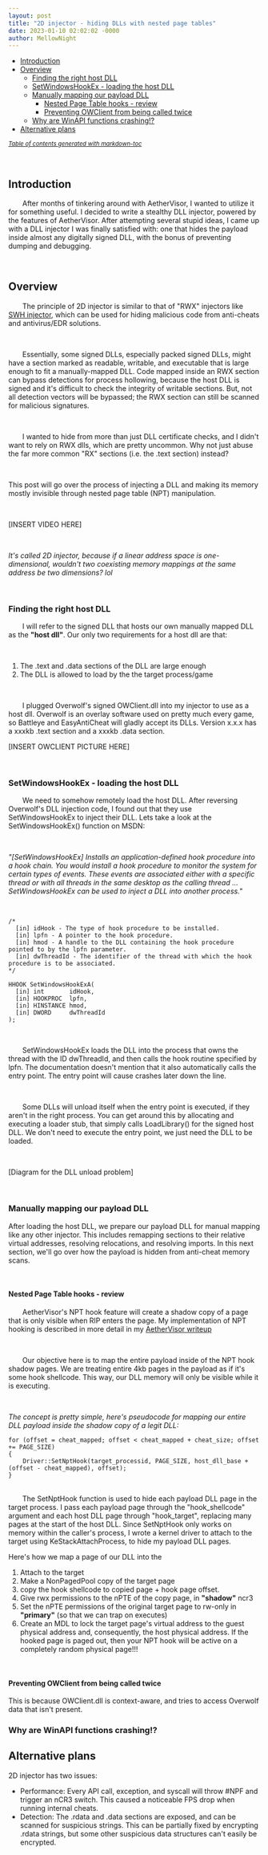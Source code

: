 ```yaml
---
layout: post
title: "2D injector - hiding DLLs with nested page tables"
date: 2023-01-10 02:02:02 -0000
author: MellowNight
---
```

- [Introduction](#introduction)
- [Overview](#overview)
  * [Finding the right host DLL](#finding-the-right-host-dll)
  * [SetWindowsHookEx - loading the host DLL](#setwindowshookex---loading-the-host-dll)
  * [Manually mapping our payload DLL](#manually-mapping-our-payload-dll)
    + [Nested Page Table hooks - review](#nested-page-table-hooks---review)
    + [Preventing OWClient from being called twice](#preventing-owclient-from-being-called-twice)
  * [Why are WinAPI functions crashing!?](#why-are-winapi-functions-crashing--)
- [Alternative plans](#alternative-plans)

<small><i><a href='http://ecotrust-canada.github.io/markdown-toc/'>Table of contents generated with markdown-toc</a></i></small>



<br>

## Introduction

&emsp;&emsp;After months of tinkering around with AetherVisor, I wanted to utilize it for something useful. I decided to write a stealthy DLL injector, powered by the features of AetherVisor. After attempting several stupid ideas, I came up with a DLL injector I was finally satisfied with: one that hides the payload inside almost any digitally signed DLL, with the bonus of preventing dumping and debugging. 

<br>

## Overview

&emsp;&emsp;The principle of 2D injector is similar to that of "RWX" injectors like [SWH injector](https://github.com/M-r-J-o-h-n/SWH-Injector), which can be used for hiding malicious code from anti-cheats and antivirus/EDR solutions.

<br>

&emsp;&emsp;Essentially, some signed DLLs, especially packed signed DLLs, might have a section marked as readable, writable, and executable that is large enough to fit a manually-mapped DLL. Code mapped inside an RWX section can bypass detections for process hollowing, because the host DLL is signed and it's difficult to check the integrity of writable sections. But, not all detection vectors will be bypassed; the RWX section can still be scanned for malicious signatures.

<br>

&emsp;&emsp;I wanted to hide from more than just DLL certificate checks, and I didn't want to rely on RWX dlls, which are pretty uncommon. Why not just abuse the far more common "RX" sections (i.e. the .text section) instead?

<br>

This post will go over the process of injecting a DLL and making its memory mostly invisible through nested page table (NPT) manipulation.

<br>

[INSERT VIDEO HERE]

<br>

*It's called 2D injector, because if a linear address space is one-dimensional, wouldn't two coexisting memory mappings at the same address be two dimensions? lol*


<br>

### Finding the right host DLL

&emsp;&emsp;I will refer to the signed DLL that hosts our own manually mapped DLL as the **"host dll"**. Our only two requirements for a host dll are that:

<br>

1. The .text and .data sections of the DLL are large enough 
2. The DLL is allowed to load by the the target process/game 

<br>

&emsp;&emsp;I plugged Overwolf's signed OWClient.dll into my injector to use as a host dll. Overwolf is an overlay software used on pretty much every game, so Battleye and EasyAntiCheat will gladly accept its DLLs. Version x.x.x has a xxxkb .text section and a xxxkb .data section.

[INSERT OWCLIENT PICTURE HERE]

<br>

### SetWindowsHookEx - loading the host DLL

&emsp;&emsp;We need to somehow remotely load the host DLL. After reversing Overwolf's DLL injection code, I found out that they use SetWindowsHookEx to inject their DLL. Lets take a look at the SetWindowsHookEx() function on MSDN:

<br>

*"[SetWindowsHookEx] Installs an application-defined hook procedure into a hook chain. You would install a hook procedure to monitor the system for certain types of events. These events are associated either with a specific thread or with all threads in the same desktop as the calling thread ... SetWindowsHookEx can be used to inject a DLL into another process."*

<br>

```
/*
  [in] idHook - The type of hook procedure to be installed.
  [in] lpfn - A pointer to the hook procedure.
  [in] hmod - A handle to the DLL containing the hook procedure pointed to by the lpfn parameter. 
  [in] dwThreadId - The identifier of the thread with which the hook procedure is to be associated. 
*/

HHOOK SetWindowsHookExA(
  [in] int       idHook,
  [in] HOOKPROC  lpfn,
  [in] HINSTANCE hmod,
  [in] DWORD     dwThreadId
);
```

<br>

&emsp;&emsp;SetWindowsHookEx loads the DLL into the process that owns the thread with the ID dwThreadId, and then calls the hook routine specified by lpfn. The documentation doesn't mention that it also automatically calls the entry point. The entry point will cause crashes later down the line. 

<br>

&emsp;&emsp;Some DLLs will unload itself when the entry point is executed, if they aren't in the right process. You can get around this by allocating and executing a loader stub, that simply calls LoadLibrary() for the signed host DLL.  We don't need to execute the entry point, we just need the DLL to be loaded. 

<br> 

[Diagram for the DLL unload problem]

<br>

### Manually mapping our payload DLL

After loading the host DLL, we prepare our payload DLL for manual mapping like any other injector. This includes remapping sections to their relative virtual addresses, resolving relocations, and resolving imports. In this next section, we'll go over how the payload is hidden from anti-cheat memory scans.

<br>

#### Nested Page Table hooks - review

&emsp;&emsp;AetherVisor's NPT hook feature will create a shadow copy of a page that is only visible when RIP enters the page. My implementation of NPT hooking is described in more detail in my [AetherVisor writeup](https://mellownight.github.io/2023/01/19/AetherVisor.html)

<br>

&emsp;&emsp;Our objective here is to map the entire payload inside of the NPT hook shadow pages. We are treating entire 4kb pages in the payload as if it's some hook shellcode. This way, our DLL memory will only be visible while it is executing.

<br>

*The concept is pretty simple, here's pseudocode for mapping our entire DLL payload inside the shadow copy of a legit DLL:*
<br>
```
for (offset = cheat_mapped; offset < cheat_mapped + cheat_size; offset += PAGE_SIZE)
{
    Driver::SetNptHook(target_processid, PAGE_SIZE, host_dll_base + (offset - cheat_mapped), offset);
}	
```
<br>
&emsp;&emsp;The SetNptHook function is used to hide each payload DLL page in the target process. I pass each payload page through the "hook_shellcode" argument and each host DLL page through "hook_target", replacing many pages at the start of the host DLL. Since SetNptHook only works on memory within the caller's process, I wrote a kernel driver to attach to the target using KeStackAttachProcess, to hide my payload DLL pages.

<br>

Here's how we map a page of our DLL into the 

1. Attach to the target 
2. Make a NonPagedPool copy of the target page 
3. copy the hook shellcode to copied page + hook page offset.    
4. Give rwx permissions to the nPTE of the copy page, in **"shadow"** ncr3
5. Set the nPTE permissions of the original target page to rw-only in **"primary"** (so that we can trap on executes) 
6. Create an MDL to lock the target page's virtual address to the guest physical address and, consequently, the host physical address. If the hooked page is paged out, then your NPT hook will be active on a completely random physical page!!!



<br>

#### Preventing OWClient from being called twice

This is because OWClient.dll is context-aware, and tries to access Overwolf data that isn't present.

### Why are WinAPI functions crashing!?


## Alternative plans 

2D injector has two issues:
- Performance: Every API call, exception, and syscall will throw #NPF and trigger an nCR3 switch. This caused a noticeable FPS drop when running internal cheats.
- Detection: The .rdata and .data sections are exposed, and can be scanned for suspicious strings. This can be partially fixed by encrypting .rdata strings, but some other suspicious data structures can't easily be encrypted.

